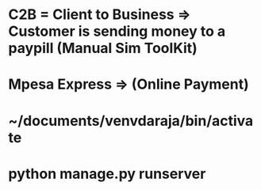# C2B = Client to Business => Customer is sending money to a paypill (Manual Sim ToolKit)
# Mpesa Express => (Online Payment)


# ~/documents/venvdaraja/bin/activate

# python manage.py runserver